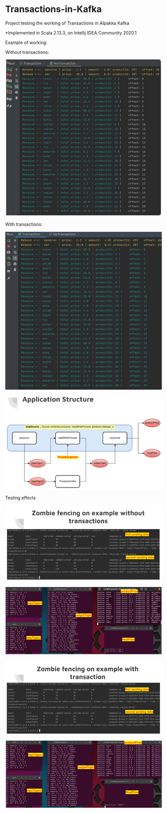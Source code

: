 # Transactions-in-Kafka
Project testing the working of Transactions in Alpakka Kafka 

*Implemented in Scala 2.13.3, on Intellij IDEA Community 2020.1

Example of working:

  Without transactions:

![Image description](https://github.com/Raval97/Transactions-in-Kafka/blob/master/screens/6.png?raw=true)

  With transactions:

![Image description](https://github.com/Raval97/Transactions-in-Kafka/blob/master/screens/7.png?raw=true)


![Image description](https://github.com/Raval97/Transactions-in-Kafka/blob/master/screens/1.png?raw=true)


Testing effects

![Image description](https://github.com/Raval97/Transactions-in-Kafka/blob/master/screens/2.png?raw=true)

![Image description](https://github.com/Raval97/Transactions-in-Kafka/blob/master/screens/3.png?raw=true)


![Image description](https://github.com/Raval97/Transactions-in-Kafka/blob/master/screens/4.png?raw=true)

![Image description](https://github.com/Raval97/Transactions-in-Kafka/blob/master/screens/5.png?raw=true)


